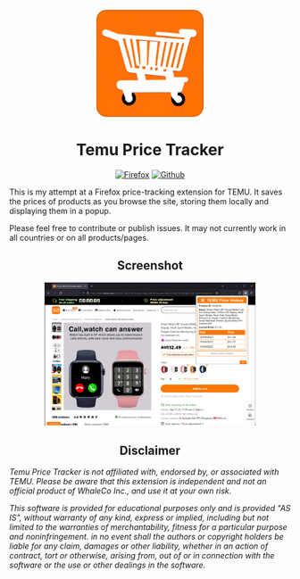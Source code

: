 <p align="center">
    <img src="./icons/icon-192.png">
</p>

<h1 align="center">Temu Price Tracker</h1>

<div align="center">

[![Firefox][Firefox-image]][Firefox-url]
[![Github][Github-image]][Github-url]

[Firefox-image]: https://img.shields.io/badge/-Firefox-orange?logo=firefox-browser&logoColor=white

[Firefox-url]: https://addons.mozilla.org/en-US/firefox/addon/temutracker/

[Github-image]: https://img.shields.io/badge/-Github-black?logo=github&logoColor=white

[Github-url]: https://github.com/hexfactor/TemuTracker/releases/latest

</div>

This is my attempt at a Firefox price-tracking extension for TEMU. It saves the prices of products as you browse the site, storing them locally and displaying them in a popup.

Please feel free to contribute or publish issues. It may not currently work in all countries or on all products/pages.

<h2 align="center">Screenshot</h2>

<p align="center">
    <img src="./src/screenshot.png" width="75%">
</p>

<h2 align="center">Disclaimer</h2>

*Temu Price Tracker is not affiliated with, endorsed by, or associated with TEMU. Please be aware that this extension is independent and not an official product of WhaleCo Inc., and use it at your own risk.*

*This software is provided for educational purposes only and is provided "AS IS", without warranty of any kind, express or implied, including but not limited to the warranties of merchantability, fitness for a particular purpose and noninfringement. in no event shall the authors or copyright holders be liable for any claim, damages or other liability, whether in an action of contract, tort or otherwise, arising from, out of or in connection with the software or the use or other dealings in the software.*
